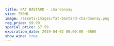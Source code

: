 ```yaml
---
title: FAT BASTARD - chardonnay
size: 750ML
image: /assets/images/fat-bastard-chardonnay.png
reg_price: $9.99
special_price: $7.99
expiration_date: 2019-04-02 00:00:00 -0600
show_wine: true
---
```



